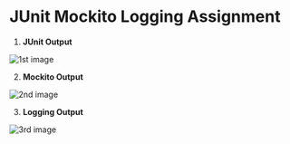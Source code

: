 # JUnit Mockito Logging Assignment

1. **JUnit Output**

![1st image](./Output_ScreenShots/JUnit.png)

2. **Mockito Output**

![2nd image](./Output_ScreenShots/Mockito.png)

3. **Logging Output**

![3rd image](./Output_ScreenShots/logging.png)
